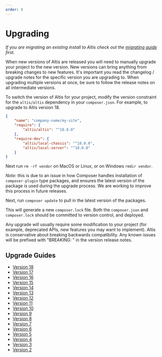 ```yaml
---
order: 0
---
```


# Upgrading

_If you are migrating an existing install to Altis check out the [migrating guide](../migrating/) first._

When new versions of Altis are released you will need to manually upgrade your project to the new version. New versions can bring anything from breaking changes to new features. It's important you read the changelog / upgrade notes for the specific version you are upgrading to. When upgrading multiple versions at once, be sure to follow the release notes on all intermediate versions.

To switch the version of Altis for your project, modify the version constraint for the `altis/altis` dependency in your `composer.json`. For example, to upgrade to Altis version 18.

```json
{
	"name": "company-name/my-site",
	"require": {
		"altis/altis": "^18.0.0"
	},
	"require-dev": {
		"altis/local-chassis": "^18.0.0",
		"altis/local-server": "^18.0.0"
	}
}
```

Next run `rm -rf vendor` on MacOS or Linux, or on Windows `rmdir vendor`.

*Note:* this is due to an issue in how Composer handles installation of `composer-plugin` type packages, and ensures the latest version of the package is used during the upgrade process. We are working to improve this process in future releases.

Next, run `composer update` to pull in the latest version of the packages.

This will generate a new `composer.lock` file. Both the `composer.json` and `composer.lock` should be committed to version control, and deployed.

Any upgrade will usually require some modification to your project (for example, deprecated APIs, new features you may want to implement). Altis is conservative about breaking backwards compatibility. Any known issues will be prefixed with "BREAKING: " in the version release notes.

## Upgrade Guides

- [Version 18](./v18.md)
- [Version 17](./v17.md)
- [Version 16](./v16.md)
- [Version 15](./v15.md)
- [Version 14](./v14.md)
- [Version 13](./v13.md)
- [Version 12](./v12.md)
- [Version 11](./v11.md)
- [Version 10](./v10.md)
- [Version 9](./v9.md)
- [Version 8](./v8.md)
- [Version 7](./v7.md)
- [Version 6](./v6.md)
- [Version 5](./v5.md)
- [Version 4](./v4.md)
- [Version 3](./v3.md)
- [Version 2](./v2.md)
